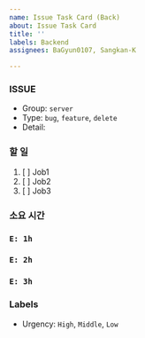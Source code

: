 ```yaml
---
name: Issue Task Card (Back)
about: Issue Task Card
title: ''
labels: Backend
assignees: BaGyun0107, Sangkan-K

---
```


### ISSUE
* Group: `server`
* Type: `bug`, `feature`, `delete`
* Detail: 

### 할 일
1. [ ]  Job1
2. [ ]  Job2
3. [ ]  Job3
 
### 소요 시간
### `E: 1h`
### `E: 2h`
### `E: 3h`

### Labels
* Urgency: `High`, `Middle`, `Low`
